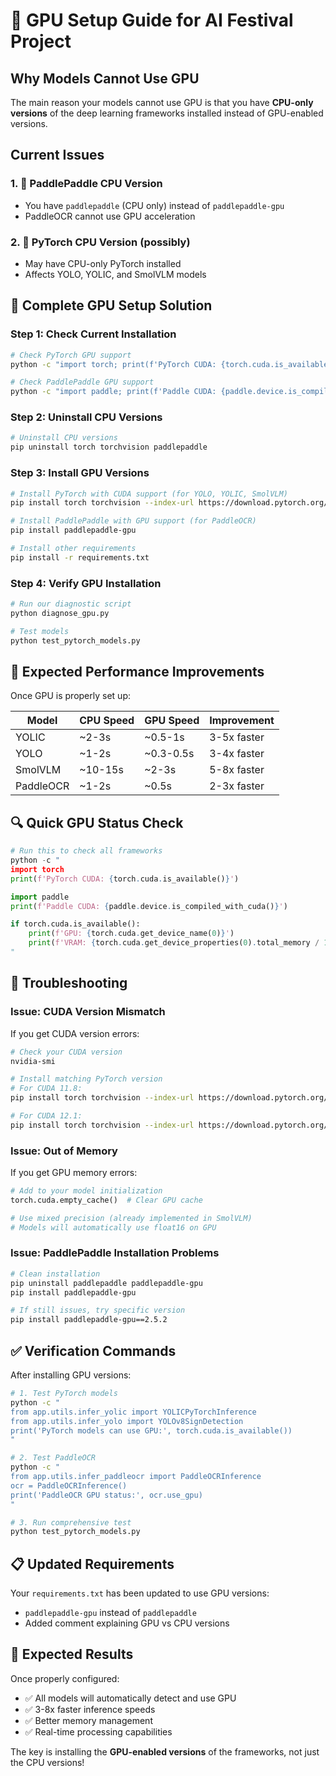 # 🚀 GPU Setup Guide for AI Festival Project

## Why Models Cannot Use GPU

The main reason your models cannot use GPU is that you have **CPU-only versions** of the deep learning frameworks installed instead of GPU-enabled versions.

## Current Issues

### 1. 🔴 PaddlePaddle CPU Version
- You have `paddlepaddle` (CPU only) instead of `paddlepaddle-gpu`
- PaddleOCR cannot use GPU acceleration

### 2. 🔴 PyTorch CPU Version (possibly)
- May have CPU-only PyTorch installed
- Affects YOLO, YOLIC, and SmolVLM models

## 🔧 Complete GPU Setup Solution

### Step 1: Check Current Installation
```bash
# Check PyTorch GPU support
python -c "import torch; print(f'PyTorch CUDA: {torch.cuda.is_available()}')"

# Check PaddlePaddle GPU support  
python -c "import paddle; print(f'Paddle CUDA: {paddle.device.is_compiled_with_cuda()}')"
```

### Step 2: Uninstall CPU Versions
```bash
# Uninstall CPU versions
pip uninstall torch torchvision paddlepaddle
```

### Step 3: Install GPU Versions
```bash
# Install PyTorch with CUDA support (for YOLO, YOLIC, SmolVLM)
pip install torch torchvision --index-url https://download.pytorch.org/whl/cu118

# Install PaddlePaddle with GPU support (for PaddleOCR)
pip install paddlepaddle-gpu

# Install other requirements
pip install -r requirements.txt
```

### Step 4: Verify GPU Installation
```bash
# Run our diagnostic script
python diagnose_gpu.py

# Test models
python test_pytorch_models.py
```

## 🎯 Expected Performance Improvements

Once GPU is properly set up:

| Model | CPU Speed | GPU Speed | Improvement |
|-------|-----------|-----------|-------------|
| YOLIC | ~2-3s | ~0.5-1s | 3-5x faster |
| YOLO | ~1-2s | ~0.3-0.5s | 3-4x faster |
| SmolVLM | ~10-15s | ~2-3s | 5-8x faster |
| PaddleOCR | ~1-2s | ~0.5s | 2-3x faster |

## 🔍 Quick GPU Status Check

```python
# Run this to check all frameworks
python -c "
import torch
print(f'PyTorch CUDA: {torch.cuda.is_available()}')

import paddle
print(f'Paddle CUDA: {paddle.device.is_compiled_with_cuda()}')

if torch.cuda.is_available():
    print(f'GPU: {torch.cuda.get_device_name(0)}')
    print(f'VRAM: {torch.cuda.get_device_properties(0).total_memory / 1024**3:.1f}GB')
"
```

## 🐛 Troubleshooting

### Issue: CUDA Version Mismatch
If you get CUDA version errors:
```bash
# Check your CUDA version
nvidia-smi

# Install matching PyTorch version
# For CUDA 11.8:
pip install torch torchvision --index-url https://download.pytorch.org/whl/cu118

# For CUDA 12.1:  
pip install torch torchvision --index-url https://download.pytorch.org/whl/cu121
```

### Issue: Out of Memory
If you get GPU memory errors:
```python
# Add to your model initialization
torch.cuda.empty_cache()  # Clear GPU cache

# Use mixed precision (already implemented in SmolVLM)
# Models will automatically use float16 on GPU
```

### Issue: PaddlePaddle Installation Problems
```bash
# Clean installation
pip uninstall paddlepaddle paddlepaddle-gpu
pip install paddlepaddle-gpu

# If still issues, try specific version
pip install paddlepaddle-gpu==2.5.2
```

## ✅ Verification Commands

After installing GPU versions:

```bash
# 1. Test PyTorch models
python -c "
from app.utils.infer_yolic import YOLICPyTorchInference
from app.utils.infer_yolo import YOLOv8SignDetection
print('PyTorch models can use GPU:', torch.cuda.is_available())
"

# 2. Test PaddleOCR
python -c "
from app.utils.infer_paddleocr import PaddleOCRInference
ocr = PaddleOCRInference()
print('PaddleOCR GPU status:', ocr.use_gpu)
"

# 3. Run comprehensive test
python test_pytorch_models.py
```

## 📋 Updated Requirements

Your `requirements.txt` has been updated to use GPU versions:
- `paddlepaddle-gpu` instead of `paddlepaddle`
- Added comment explaining GPU vs CPU versions

## 🎉 Expected Results

Once properly configured:
- ✅ All models will automatically detect and use GPU
- ✅ 3-8x faster inference speeds
- ✅ Better memory management
- ✅ Real-time processing capabilities

The key is installing the **GPU-enabled versions** of the frameworks, not just the CPU versions!
